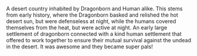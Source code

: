 A desert country inhabited by Dragonborn and Human alike. This stems from early history, where the Dragonborn basked and relished the hot desert sun, but were defenseless at night, while the humans covered themselves from the heat, but were active at night. An early large settlement of dragonborn connected with a kind human settlement that offered to work together to ensure their mutual survival against the undead in the desert. It was awesome and they became super pals! 